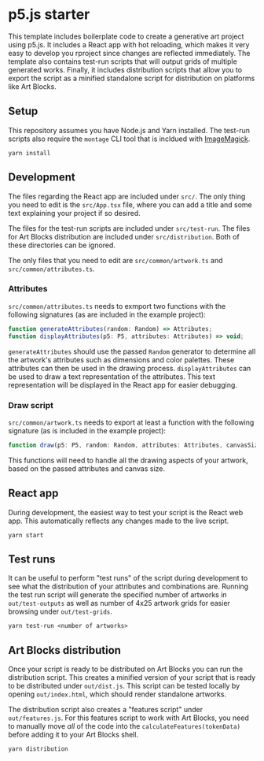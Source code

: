 # p5.js starter

This template includes boilerplate code to create a generative art project using p5.js. It includes a React app with hot reloading, which makes it very easy to develop you rproject since changes are reflected immediately. The template also contains test-run scripts that will output grids of multiple generated works. Finally, it includes distribution scripts that allow you to export the script as a minified standalone script for distribution on platforms like Art Blocks.

## Setup

This repository assumes you have Node.js and Yarn installed. The test-run scripts also require the `montage` CLI tool that is incldued with [ImageMagick](https://imagemagick.org/).

```
yarn install
```

## Development

The files regarding the React app are included under `src/`. The only thing you need to edit is the `src/App.tsx` file, where you can add a title and some text explaining your project if so desired.

The files for the test-run scripts are included under `src/test-run`. The files for Art Blocks distribution are included under `src/distribution`. Both of these directories can be ignored.

The only files that you need to edit are `src/common/artwork.ts` and `src/common/attributes.ts`.

### Attributes

`src/common/attributes.ts` needs to exmport two functions with the following signatures (as are included in the example project):

```ts
function generateAttributes(random: Random) => Attributes;
function displayAttributes(p5: P5, attributes: Attributes) => void;
```

`generateAttributes` should use the passed `Random` generator to determine all the artwork's attributes such as dimensions and color palettes. These attributes can then be used in the drawing process. `displayAttributes` can be used to draw a text representation of the attributes. This text representation will be displayed in the React app for easier debugging.

### Draw script

`src/common/artwork.ts` needs to export at least a function with the following signature (as is included in the example project):

```ts
function draw(p5: P5, random: Random, attributes: Attributes, canvasSize: number) => void;
```

This functions will need to handle all the drawing aspects of your artwork, based on the passed attributes and canvas size.

## React app

During development, the easiest way to test your script is the React web app. This automatically reflects any changes made to the live script.

```
yarn start
```

## Test runs

It can be useful to perform "test runs" of the script during development to see what the distribution of your attributes and combinations are. Running the test run script will generate the specified number of artworks in `out/test-outputs` as well as number of 4x25 artwork grids for easier browsing under `out/test-grids`.

```
yarn test-run <number of artworks>
```

## Art Blocks distribution

Once your script is ready to be distributed on Art Blocks you can run the distribution script. This creates a minified version of your script that is ready to be distributed under `out/dist.js`. This script can be tested locally by opening `out/index.html`, which should render standalone artworks.

The distribution script also creates a "features script" under `out/features.js`. For this features script to work with Art Blocks, you need to manually move *all* of the code into the `calculateFeatures(tokenData)` before adding it to your Art Blocks shell.

```
yarn distribution
```
